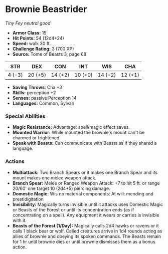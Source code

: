 # Brownie Beastrider

*Tiny* *Fey* *neutral good*

- **Armor Class:** 15
- **Hit Points:** 54 (12d4+24)
- **Speed:** walk 30 ft.
- **Challenge Rating:** 3 (700 XP)
- **Source:** Tome of Beasts 3, page 68

| STR | DEX | CON | INT | WIS | CHA |
| --- | --- | --- | --- | --- | --- |
| 4 (-3) | 20 (+5) | 14 (+2) | 10 (+0) | 14 (+2) | 12 (+1) |

- **Saving Throws**: Cha +3
- **Skills:** perception +2
- **Senses:** passive Perception 14
- **Languages:** Common, Sylvan

### Special Abilities

- **Magic Resistance:** Advantage: spell/magic effect saves.
- **Mounted Warrior:** While mounted the brownie's mount can't be charmed or frightened.
- **Speak with Beasts:** Can communicate with Beasts as if they shared a language.

### Actions

- **Multiattack:** Two Branch Spears or it makes one Branch Spear and its mount makes one melee weapon attack.
- **Branch Spear:** Melee or Ranged Weapon Attack: +7 to hit 5 ft. or range 20/60' one target 10 (2d4+5) piercing damage.
- **Domestic Magic:** Wis no material components: At will: mending and prestidigitation
- **Invisibility:** Magically turns invisible until it attacks uses Domestic Magic or Beasts of the Forest or until its concentration ends (as if concentrating on a spell). Any equipment it wears or carries is invisible with it.
- **Beasts of the Forest (1/Day):** Magically calls 2d4 hawks or ravens or it calls 1 black bear or wolf. Called creatures arrive in 1d4 rounds acting as allies of brownie and obeying its spoken commands. The Beasts remain for 1 hr until brownie dies or until brownie dismisses them as a bonus action.



